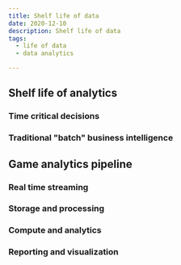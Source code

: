 ```yaml
---
title: Shelf life of data
date: 2020-12-10
description: Shelf life of data
tags:
  - life of data
  - data analytics

---
```


## Shelf life of analytics
### Time critical decisions
### Traditional "batch" business intelligence
## Game analytics pipeline
### Real time streaming
### Storage and processing
### Compute and analytics
### Reporting and visualization